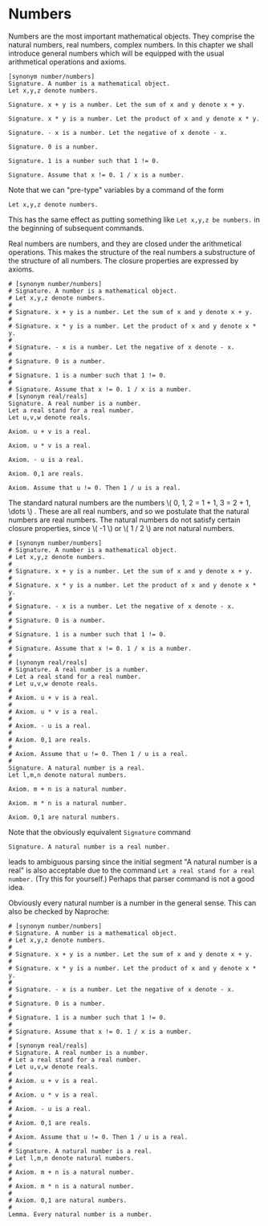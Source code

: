 Numbers
=======

Numbers are the most important mathematical objects. They 
comprise the natural numbers, real numbers, complex numbers. 
In this chapter we shall introduce general numbers
which will be equipped with the usual arithmetical
operations and axioms.

```
[synonym number/numbers]
Signature. A number is a mathematical object.
Let x,y,z denote numbers.

Signature. x + y is a number. Let the sum of x and y denote x + y.

Signature. x * y is a number. Let the product of x and y denote x * y.

Signature. - x is a number. Let the negative of x denote - x.

Signature. 0 is a number.

Signature. 1 is a number such that 1 != 0.

Signature. Assume that x != 0. 1 / x is a number.
````
Note that we can "pre-type" variables by a command of the form
```
Let x,y,z denote numbers.
```
This has the same effect as putting something like 
``Let x,y,z be numbers.`` in the beginning of subsequent
commands. 

Real numbers are numbers, and they are closed under the 
arithmetical operations. This makes the structure of the real numbers a
substructure of the structure of all numbers. 
The closure properties are expressed by axioms.
```lean
# [synonym number/numbers]
# Signature. A number is a mathematical object.
# Let x,y,z denote numbers.
# 
# Signature. x + y is a number. Let the sum of x and y denote x + y.
# 
# Signature. x * y is a number. Let the product of x and y denote x * y.
# 
# Signature. - x is a number. Let the negative of x denote - x.
# 
# Signature. 0 is a number.
# 
# Signature. 1 is a number such that 1 != 0.
# 
# Signature. Assume that x != 0. 1 / x is a number.
# [synonym real/reals]
Signature. A real number is a number.
Let a real stand for a real number. 
Let u,v,w denote reals.

Axiom. u + v is a real.

Axiom. u * v is a real.

Axiom. - u is a real.

Axiom. 0,1 are reals.

Axiom. Assume that u != 0. Then 1 / u is a real.
```

The standard natural numbers are the numbers
\\( 0, 1, 2 = 1 + 1, 3 = 2 + 1, \dots \\) . These are all real numbers, and
so we postulate that the natural numbers are real numbers.
The natural numbers do not satisfy certain closure properties, since
\\( -1 \\) or \\( 1 / 2 \\) are not natural numbers.

```lean
# [synonym number/numbers]
# Signature. A number is a mathematical object.
# Let x,y,z denote numbers.
# 
# Signature. x + y is a number. Let the sum of x and y denote x + y.
# 
# Signature. x * y is a number. Let the product of x and y denote x * y.
# 
# Signature. - x is a number. Let the negative of x denote - x.
# 
# Signature. 0 is a number.
# 
# Signature. 1 is a number such that 1 != 0.
# 
# Signature. Assume that x != 0. 1 / x is a number.
# 
# [synonym real/reals]
# Signature. A real number is a number.
# Let a real stand for a real number. 
# Let u,v,w denote reals.
# 
# Axiom. u + v is a real.
# 
# Axiom. u * v is a real.
# 
# Axiom. - u is a real.
# 
# Axiom. 0,1 are reals.
# 
# Axiom. Assume that u != 0. Then 1 / u is a real.
# 
Signature. A natural number is a real.
Let l,m,n denote natural numbers.

Axiom. m + n is a natural number.

Axiom. m * n is a natural number.

Axiom. 0,1 are natural numbers.
```
Note that the obviously equivalent `Signature` command 
```
Signature. A natural number is a real number.
```
leads to ambiguous parsing since the initial segment
"A natural number is a real" is also acceptable
due to the command `Let a real stand for a real number.`
(Try this for yourself.) Perhaps that parser command is
not a good idea. 

Obviously every natural number is a number in the general sense.
This can also be checked by Naproche:
```lean
# [synonym number/numbers]
# Signature. A number is a mathematical object.
# Let x,y,z denote numbers.
# 
# Signature. x + y is a number. Let the sum of x and y denote x + y.
# 
# Signature. x * y is a number. Let the product of x and y denote x * y.
# 
# Signature. - x is a number. Let the negative of x denote - x.
# 
# Signature. 0 is a number.
# 
# Signature. 1 is a number such that 1 != 0.
# 
# Signature. Assume that x != 0. 1 / x is a number.
# 
# [synonym real/reals]
# Signature. A real number is a number.
# Let a real stand for a real number. 
# Let u,v,w denote reals.
# 
# Axiom. u + v is a real.
# 
# Axiom. u * v is a real.
# 
# Axiom. - u is a real.
# 
# Axiom. 0,1 are reals.
# 
# Axiom. Assume that u != 0. Then 1 / u is a real.
# 
# Signature. A natural number is a real.
# Let l,m,n denote natural numbers.
# 
# Axiom. m + n is a natural number.
# 
# Axiom. m * n is a natural number.
# 
# Axiom. 0,1 are natural numbers.
# 
Lemma. Every natural number is a number.
```

